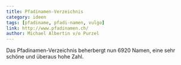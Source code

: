 ```yaml
---
title: Pfadinamen-Verzeichnis
category: ideen
tags: [pfadiname, pfadi-namen, vulgo]
link: http://www.pfadinamen.ch/
author: Michael Albertin v/o Purzel
---
```


Das Pfadinamen-Verzeichnis beherbergt nun 6920 Namen, eine sehr schöne und überaus hohe Zahl.
